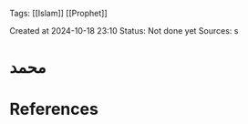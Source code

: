 
<span class="tag">Tags</span>:   [[Islam]] [[Prophet]] 

Created at 2024-10-18 23:10
<span class="tag">Status</span>: <span class="danger">Not done yet</span>
<span class="danger">Sources</span>:
s
# محمد




# References
